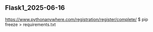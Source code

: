 Flask1_2025-06-16
-----------------
https://www.pythonanywhere.com/registration/register/complete/
$ pip freeze > requirements.txt
